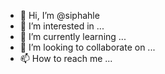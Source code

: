 - 👋 Hi, I’m @siphahle
- 👀 I’m interested in ...
- 🌱 I’m currently learning ...
- 💞️ I’m looking to collaborate on ...
- 📫 How to reach me ...

<!---
siphahle/siphahle is a ✨ special ✨ repository because its `README.md` (this file) appears on your GitHub profile.
You can click the Preview link to take a look at your changes.
--->
